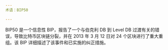 ```yaml
---
术语：BIP50

---
```

BIP50 是一个信息性 BIP，报告了一个与伯克利 DB 到 Level DB 过渡有关的错误，导致比特币区块链分裂，并在 2013 年 3 月 12 日对 24 个区块进行了重大重组。该 BIP 详细描述了该事件和已实施的纠正措施。